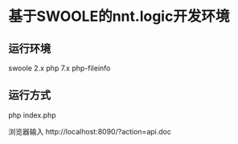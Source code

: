 # 基于SWOOLE的nnt.logic开发环境

## 运行环境
swoole 2.x
php 7.x
php-fileinfo

## 运行方式
php index.php

浏览器输入
http://localhost:8090/?action=api.doc